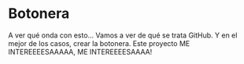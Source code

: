 # Botonera
A ver qué onda con esto...
Vamos a ver de qué se trata GitHub.
Y en el mejor de los casos, crear la botonera.
Este proyecto ME INTEREEEESAAAAA, ME INTEREEEESAAAA!
